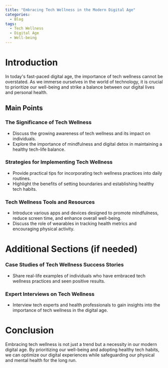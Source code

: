 ```yaml
---
title: "Embracing Tech Wellness in the Modern Digital Age"
categories:
  - Blog
tags:
  - Tech Wellness
  - Digital Age
  - Well-being
---
```


# Introduction
In today's fast-paced digital age, the importance of tech wellness cannot be overstated. As we immerse ourselves in the world of technology, it is crucial to prioritize our well-being and strike a balance between our digital lives and personal health.

## Main Points
### The Significance of Tech Wellness
- Discuss the growing awareness of tech wellness and its impact on individuals.
- Explore the importance of mindfulness and digital detox in maintaining a healthy tech-life balance.

### Strategies for Implementing Tech Wellness
- Provide practical tips for incorporating tech wellness practices into daily routines.
- Highlight the benefits of setting boundaries and establishing healthy tech habits.

### Tech Wellness Tools and Resources
- Introduce various apps and devices designed to promote mindfulness, reduce screen time, and enhance overall well-being.
- Discuss the role of wearables in tracking health metrics and encouraging physical activity.

# Additional Sections (if needed)
### Case Studies of Tech Wellness Success Stories
- Share real-life examples of individuals who have embraced tech wellness practices and seen positive results.

### Expert Interviews on Tech Wellness
- Interview tech experts and health professionals to gain insights into the importance of tech wellness in the digital age.

# Conclusion
Embracing tech wellness is not just a trend but a necessity in our modern digital age. By prioritizing our well-being and adopting healthy tech habits, we can optimize our digital experiences while safeguarding our physical and mental health for the long run.